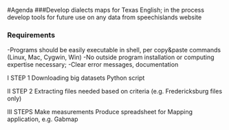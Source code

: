 
#Agenda
###Develop dialects maps for Texas English; in the process develop tools for future use on any data from speechislands website
### Requirements

-Programs should be easily executable in shell, per copy&paste commands (Linux, Mac, Cygwin, Win)
-No outside program installation or computing expertise necessary;
-Clear error messages, documentation

I STEP 1
Downloading big datasets
Python script

II STEP 2
Extracting files needed based on criteria (e.g. Fredericksburg files only)


III STEPS 
Make measurements 
Produce spreadsheet for Mapping application, e.g. Gabmap



